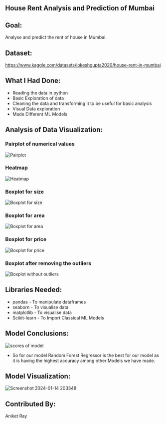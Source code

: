 ## **House Rent Analysis and Prediction of Mumbai** ##

## **Goal:** ##

Analyse and predict the rent of house in Mumbai.

## **Dataset:** ##

https://www.kaggle.com/datasets/lokeshgupta2020/house-rent-in-mumbai


## **What I Had Done:** ##
* Reading the data in python
* Basic Exploration of data
* Cleaning the data and transforming it to be useful for basic analysis 
* Visual Data exploration
* Made Different ML Models

## Analysis of Data Visualization:

### Pairplot of numerical values
![Pairplot](https://github.com/raysofani/House-rent-analysis-and-prediction-Bombay/assets/129651614/4902a45c-8124-454d-b79b-b493a5755446)

### Heatmap
![Heatmap](https://github.com/raysofani/House-rent-analysis-and-prediction-Bombay/assets/129651614/a4111dca-d07e-47f1-b707-81c171b9d021)

### Boxplot for size
![Boxplot for size](https://github.com/raysofani/House-rent-analysis-and-prediction-Bombay/assets/129651614/2e1796ca-5876-4aab-80eb-8c6c0a0e91f5)

### Boxplot for area
![Boxplot for area](https://github.com/raysofani/House-rent-analysis-and-prediction-Bombay/assets/129651614/dd95831a-7e80-44c8-83be-0d35c33b78b1)

### Boxplot for price
![Boxplot for price](https://github.com/raysofani/House-rent-analysis-and-prediction-Bombay/assets/129651614/c15cd273-5609-40f0-9080-dc778ed7652f)

### Boxplot after removing the outliers
![Boxplot without outliers](https://github.com/raysofani/House-rent-analysis-and-prediction-Bombay/assets/129651614/f8410994-4ff7-4745-bc56-f460ae8afb74)

## **Libraries Needed:** ##
* pandas - To manipulate dataframes
* seaborn - To visualise data
* matplotlib - To visualise data
* Scikit-learn - To Import Classical ML Models

## **Model Conclusions:** ##
![scores of model](https://github.com/raysofani/House-rent-analysis-and-prediction-Bombay/assets/129651614/e14dbb9e-0ba8-48ad-a5c0-8684d5c1ff77)

* So for our model Random Forest Regressor is the best for our model as it is having the highest accuracy among other Models we have made.
## **Model Visualization:** ##
![Screenshot 2024-01-14 203348](https://github.com/raysofani/House-rent-analysis-and-prediction-Bombay/assets/129651614/1d76e829-ce82-47d2-a09e-58476702b45a)

## **Contributed By:** ##
Aniket Ray
